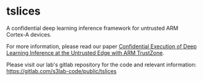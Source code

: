 # tslices
A confidential deep learning inference framework for untrusted ARM Cortex-A devices.

For more information, please read our paper [Confidential Execution of Deep Learning Inference at the Untrusted Edge with ARM TrustZone](https://dl.acm.org/doi/abs/10.1145/3577923.3583648).

Please visit our lab's gitlab repository for the code and relevant information:
https://gitlab.com/s3lab-code/public/tslices 
